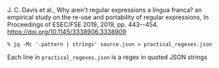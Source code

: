 J. C. Davis et al., Why aren't regular expressions a lingua franca? an empirical study on the re-use and portability of regular expressions, In Proceedings of ESEC/FSE 2019, 2019, pp. 443--454. https://doi.org/10.1145/3338906.3338909

`% jq -Mc '.pattern | strings' source.json > practical_regexes.json`

Each line in `practical_regexes.json` is a regex in quoted JSON strings
